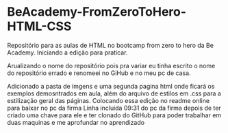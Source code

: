 # BeAcademy-FromZeroToHero-HTML-CSS
Repositório para as aulas de HTML no bootcamp from zero to hero da Be Academy.
Iniciando a edição para praticar.

Arualizando o nome do repositório pois pra variar eu tinha escrito o nome do repositório errado e renomeei no GiHub e 
no meu pc de casa.

Adicionado a pasta de imgens e uma segunda pagina html onde ficará os exemplos demosntrados em aula, além do arquivo de estilos em .css para a estilização geral das páginas.
Colocando essa edição no readme online para baixar no pc da firma
Linha incluida 09:31 do pc da firma depois de ter criado uma chave para ele e ter clonado do GitHub para poder trabalhar em duas maquinas e me aprofundar no aprendizado